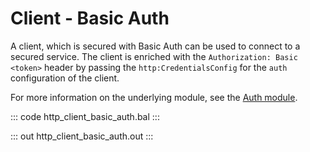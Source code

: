 # Client - Basic Auth

A client, which is secured with Basic Auth can be used to connect to a secured service. The client is enriched with the `Authorization: Basic <token>` header by passing the `http:CredentialsConfig` for the `auth` configuration of the client.

For more information on the underlying module, see the [Auth module](https://lib.ballerina.io/ballerina/auth/latest/).

::: code http_client_basic_auth.bal :::

::: out http_client_basic_auth.out :::